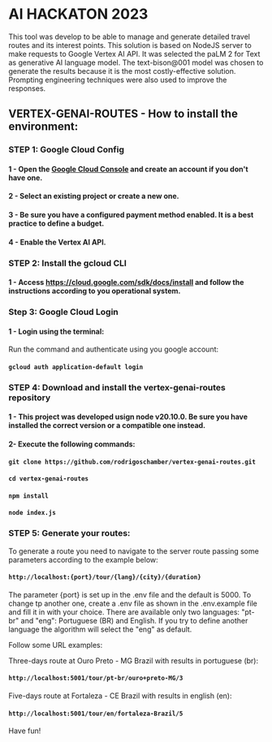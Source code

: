 # AI HACKATON 2023

This tool was develop to be able to manage and generate detailed travel routes and its interest points. This solution is based on NodeJS server to make requests to Google Vertex AI API. It was selected the paLM 2 for Text as generative AI language model. The text-bison@001 model was chosen to generate the results because it is the most costly-effective solution. Prompting engineering techniques were also used to improve the responses.

## VERTEX-GENAI-ROUTES - How to install the environment:

### STEP 1: Google Cloud Config

#### 1 - Open the [Google Cloud Console](https://console.cloud.google.com) and create an account if you don't have one.
#### 2 - Select an existing project or create a new one.
#### 3 - Be sure you have a configured payment method enabled. It is a best practice to define a budget.
#### 4 - Enable the Vertex AI API.

### STEP 2: Install the gcloud CLI

#### 1 - Access https://cloud.google.com/sdk/docs/install and follow the instructions according to you operational system.

### Step 3: Google Cloud Login

#### 1 - Login using the terminal:

Run the command and authenticate using you google account:

#### `gcloud auth application-default login`

### STEP 4: Download and install the vertex-genai-routes repository

#### 1 - This project was developed usign node v20.10.0. Be sure you have installed the correct version or a compatible one instead.

#### 2- Execute the following commands:

#### `git clone https://github.com/rodrigoschamber/vertex-genai-routes.git`

#### `cd vertex-genai-routes`

#### `npm install`

#### `node index.js`

### STEP 5: Generate your routes:

To generate a route you need to navigate to the server route passing some parameters according to the example below:

#### `http://localhost:{port}/tour/{lang}/{city}/{duration}`

The parameter {port} is set up in the .env file and the default is 5000. To change tp another one, create a .env file as shown in the .env.example file and fill it in with your choice. There are available only two languages: "pt-br" and "eng": Portuguese (BR) and English. If you try to define another language the algorithm will select the "eng" as default.

Follow some URL examples:

Three-days route at Ouro Preto - MG Brazil with results in portuguese (br):

#### `http://localhost:5001/tour/pt-br/ouro+preto-MG/3`


Five-days route at Fortaleza - CE Brazil with results in english (en):

#### `http://localhost:5001/tour/en/fortaleza-Brazil/5`

Have fun!